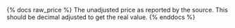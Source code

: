 {% docs raw_price %}
The unadjusted price as reported by the source. This should be decimal adjusted to get the real value.
{% enddocs %}